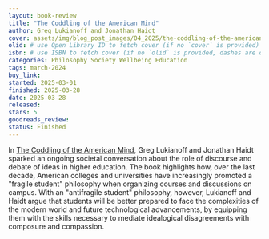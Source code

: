 ```yaml
---
layout: book-review
title: "The Coddling of the American Mind"
author: Greg Lukianoff and Jonathan Haidt
cover: assets/img/blog_post_images/04_2025/the-coddling-of-the-american-mind.jpg
olid: # use Open Library ID to fetch cover (if no `cover` is provided)
isbn: # use ISBN to fetch cover (if no `olid` is provided, dashes are optional)
categories: Philosophy Society Wellbeing Education
tags: march-2024
buy_link:
started: 2025-03-01
finished: 2025-03-28
date: 2025-03-28
released: 
stars: 5
goodreads_review: 
status: Finished
---
```


In [The Coddling of the American Mind](https://www.thecoddling.com/), Greg Lukianoff and Jonathan Haidt sparked an ongoing societal conversation about the role of discourse and debate of ideas in higher education. The book highlights how, over the last decade, American colleges and universities have increasingly promoted a "fragile student" philosophy when organizing courses and discussions on campus. With an "antifragile student" philosophy, however, Lukianoff and Haidt argue that students will be better prepared to face the complexities of the modern world and future technological advancements, by equipping them with the skills necessary to mediate idealogical disagreements with composure and compassion.
